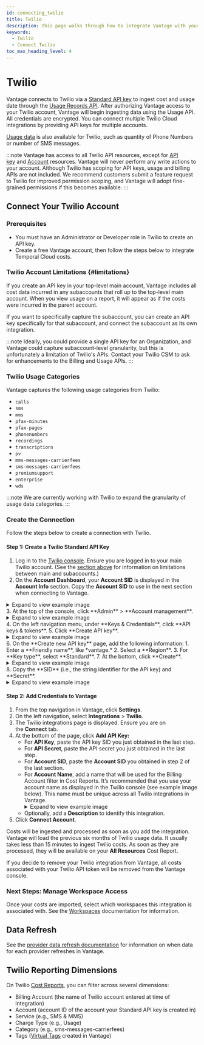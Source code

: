 ```yaml
---
id: connecting_twilio
title: Twilio
description: This page walks through how to integrate Vantage with your Twilio account.
keywords:
  - Twilio
  - Connect Twilio
toc_max_heading_level: 4
---
```


# Twilio

Vantage connects to Twilio via a [Standard API key](https://www.twilio.com/docs/iam/api-keys#types-of-api-keys) to ingest cost and usage date through the [Usage Records API](https://www.twilio.com/docs/usage/api/usage-record). After authorizing Vantage access to your Twilio account, Vantage will begin ingesting data using the Usage API. All credentials are encrypted. You can connect multiple Twilio Cloud integrations by providing API keys for multiple accounts.

[Usage data](/usage_based_reporting) is also available for Twilio, such as quantity of Phone Numbers or number of SMS messages.

:::note
Vantage has access to all Twilio API resources, except for [API key](https://www.twilio.com/docs/iam/api-keys/key-resource-v1) and [Account](https://www.twilio.com/docs/iam/api/account) resources.  Vantage will never perform any write actions to your account. Although Twilio has scoping for API keys, usage and billing APIs are not included. We recommend customers submit a feature request to Twilio for improved permission scoping, and Vantage will adopt fine-grained permissions if this becomes available.
:::

## Connect Your Twilio Account

### Prerequisites
- You must have an Administrator or Developer role in Twilio to create an API key.
- Create a free Vantage account, then follow the steps below to integrate Temporal Cloud costs.

### Twilio Account Limitations {#limitations}

If you create an API key in your top-level main account, Vantage includes all cost data incurred in any subaccounts that roll up to the top-level main account. When you view usage on a report, it will appear as if the costs were incurred in the parent account.

If you want to specifically capture the subaccount, you can create an API key specifically for that subaccount, and connect the subaccount as its own integration.

:::note 
Ideally, you could provide a single API key for an Organization, and Vantage could capture subaccount-level granularity, but this is unfortunately a limitation of Twilio's APIs. Contact your Twilio CSM to ask for enhancements to the Billing and Usage APIs.
:::

### Twilio Usage Categories

Vantage captures the following usage categories from Twilio: 

- `calls`
- `sms`
- `mms`
- `pfax-minutes`
- `pfax-pages`
- `phonenumbers`
- `recordings`
- `transcriptions`
- `pv`
- `mms-messages-carrierfees`
- `sms-messages-carrierfees`
- `premiumsupport`
- `enterprise`
- `wds`

:::note
We are currently working with Twilio to expand the granularity of usage data categories. 
:::

### Create the Connection

Follow the steps below to create a connection with Twilio.

#### Step 1: Create a Twilio Standard API Key

1. Log in to the [Twilio console](https://console.twilio.com/). Ensure you are logged in to your main Twilio account. (See the [section above](/connecting_twilio#limitations) for information on limitations between main and subaccounts.)
2. On the **Account Dashboard**, your **Account SID** is displayed in the **Account Info** section. Copy the **Account SID** to use in the next section when connecting to Vantage.
  <details><summary>Expand to view example image</summary>
    <div>
    <img alt="Twilio console homepage account SID" width="100%" src="/img/twilio-account-sid.png"/> </div>
  </details>
3. At the top of the console, click **Admin** > **Account management**.
  <details><summary>Expand to view example image</summary>
    <div>
    <img alt="Twilio console Account Management" width="100%" src="/img/twilio-account.png"/> </div>
  </details>
4. On the left navigation menu, under **Keys & Credentials**, click **API keys & tokens**.
5. Click **Create API key**.
  <details><summary>Expand to view example image</summary>
    <div>
    <img alt="Twilio console Create API screen" width="100%" src="/img/twilio-api.png"/> </div>
  </details>
6. On the **Create new API key** page, add the following information:
    1. Enter a **Friendly name**, like *vantage.*
    2. Select a **Region**.
    3. For **Key type**, select **Standard**.
7. At the bottom, click **Create**.
  <details><summary>Expand to view example image</summary>
    <div>
    <img alt="Twilio console New API screen" width="100%" src="/img/twilio-create-api.png"/> </div>
  </details>
8. Copy the **SID** (i.e., the string identifier for the API key) and **Secret**.
  <details><summary>Expand to view example image</summary>
    <div>
    <img alt="Twilio console copy key screen" width="100%" src="/img/twilio-copy-key.png"/> </div>
  </details>

#### Step 2: Add Credentials to Vantage

1. From the top navigation in Vantage, click **Settings**.
2. On the left navigation, select **Integrations** > **Twilio**.
3. The Twilio integrations page is displayed. Ensure you are on the **Connect** tab.
4. At the bottom of the page, click **Add API Key:**
    - For **API Key**, paste the API key SID you just obtained in the last step.
    - For **API Secret**, paste the API secret you just obtained in the last step.
    - For **Account SID**, paste the **Account SID** you obtained in step 2 of the last section.
    - For **Account Name**, add a name that will be used for the Billing Account filter in Cost Reports. It’s recommended that you use your account name as displayed in the Twilio console (see example image below). This name must be unique across all Twilio integrations in Vantage.
      <details><summary>Expand to view example image</summary>
      <div>
      <img alt="Twilio account name" width="100%" src="/img/twilio-account-name.png"/> </div>
      <p><i>For example, the account name here would be "My first Twilio account."</i></p>
      </details>
    - Optionally, add a **Description** to identify this integration.
5. Click **Connect Account**.

Costs will be ingested and processed as soon as you add the integration. Vantage will load the previous six months of Twilio usage data. It usually takes less than 15 minutes to ingest Twilio costs. As soon as they are processed, they will be available on your **All Resources** Cost Report. 

If you decide to remove your Twilio integration from Vantage, all costs associated with your Twilio API token will be removed from the Vantage console.

### Next Steps: Manage Workspace Access

Once your costs are imported, select which workspaces this integration is associated with. See the [Workspaces](/workspaces#integration-workspace) documentation for information.

## Data Refresh

See the [provider data refresh documentation](/provider_data_refresh) for information on when data for each provider refreshes in Vantage.

## Twilio Reporting Dimensions

On Twilio [Cost Reports](/cost_reports), you can filter across several dimensions:

- Billing Account (the name of Twilio account entered at time of integration)
- Account (account ID of the account your Standard API key is created in)
- Service (e.g., SMS & MMS)
- Charge Type (e.g., Usage)
- Category (e.g., sms-messages-carrierfees)
- Tags ([Virtual Tags](/tagging) created in Vantage)